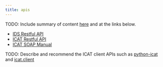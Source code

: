 ```yaml
---
title: apis
---
```


TODO: Include summary of content [here](https://repo.icatproject.org/site/icat/server/4.8.0/user.html) and at the links below.

- [IDS Restful API](https://repo.icatproject.org/site/ids/server/1.7.0/miredot/index.html)
- [ICAT Restful API](https://repo.icatproject.org/site/icat/server/4.8.0/miredot/index.html)
- [ICAT SOAP Manual](https://repo.icatproject.org/site/icat/server/4.8.0/soap.html)

TODO: Describe and recommend the ICAT client APIs such as [python-icat](https://github.com/icatproject/python-icat) and [icat.client](https://github.com/icatproject/icat.client)

